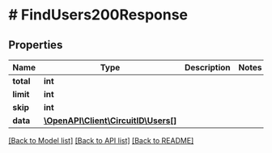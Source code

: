 # # FindUsers200Response

## Properties

Name | Type | Description | Notes
------------ | ------------- | ------------- | -------------
**total** | **int** |  |
**limit** | **int** |  |
**skip** | **int** |  |
**data** | [**\OpenAPI\Client\CircuitID\Users[]**](Users.md) |  |

[[Back to Model list]](../../README.md#models) [[Back to API list]](../../README.md#endpoints) [[Back to README]](../../README.md)
